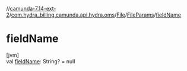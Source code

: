 //[camunda-7.14-ext-2](../../../../index.md)/[com.hydra_billing.camunda.api.hydra.oms](../../index.md)/[File](../index.md)/[FileParams](index.md)/[fieldName](field-name.md)

# fieldName

[jvm]\
val [fieldName](field-name.md): String? = null
